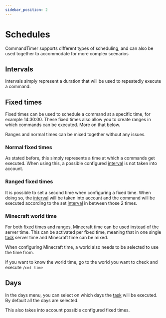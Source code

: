 ```yaml
---
sidebar_position: 2
---
```

# Schedules

CommandTimer supports different types of scheduling, and can also be used together to accommodate for more complex scenarios

## Intervals

Intervals simply represent a duration that will be used to repeatedly execute a command.

## Fixed times

Fixed times can be used to schedule a command at a specific time, for example 14:30:00. These fixed times also allow you to create ranges in which commands can be executed. More on that below.

Ranges and normal times can be mixed together without any issues.

### Normal fixed times

As stated before, this simply represents a time at which a commands get executed. When using this, a possible configured [interval](#intervals) is not taken into account.

### Ranged fixed times

It is possible to set a second time when configuring a fixed time. When doing so, the [interval](#intervals) will be taken into account and the command will be executed according to the set [interval](#intervals) in between those 2 times.

### Minecraft world time

For both fixed times and ranges, Minecraft time can be used instead of the server time. This can be activated per fixed time, meaning that in one single [task](../jargon#task) server time and Minecraft time can be mixed.

When configuring Minecraft time, a world also needs to be selected to use the time from.

If you want to know the world time, go to the world you want to check and execute `/cmt time`

## Days

In the days menu, you can select on which days the [task](../jargon#task) will be executed. By default all the days are selected.

This also takes into account possible configured fixed times.
